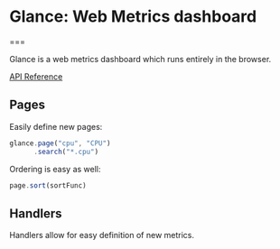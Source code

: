 # Glance: Web Metrics dashboard
===


Glance is a web metrics dashboard which runs entirely in the browser.

[API Reference](API.md)

## Pages

Easily define new pages:
```javascript
glance.page("cpu", "CPU")
      .search("*.cpu")
```

Ordering is easy as well:
```javascript
page.sort(sortFunc)
```

## Handlers

Handlers allow for easy definition of new metrics.